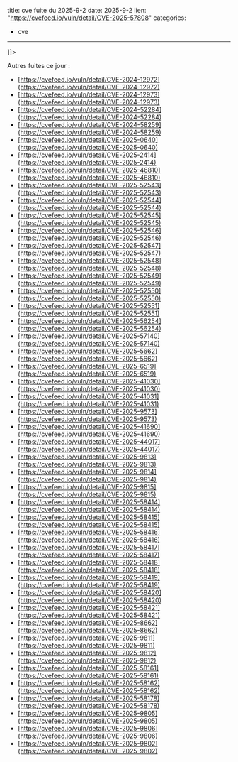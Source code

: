  
title: cve fuite du 2025-9-2
date: 2025-9-2
lien: "https://cvefeed.io/vuln/detail/CVE-2025-57808"
categories:
  - cve
---

]]>


Autres fuites ce jour :
- [https://cvefeed.io/vuln/detail/CVE-2024-12972](https://cvefeed.io/vuln/detail/CVE-2024-12972)
- [https://cvefeed.io/vuln/detail/CVE-2024-12973](https://cvefeed.io/vuln/detail/CVE-2024-12973)
- [https://cvefeed.io/vuln/detail/CVE-2024-52284](https://cvefeed.io/vuln/detail/CVE-2024-52284)
- [https://cvefeed.io/vuln/detail/CVE-2024-58259](https://cvefeed.io/vuln/detail/CVE-2024-58259)
- [https://cvefeed.io/vuln/detail/CVE-2025-0640](https://cvefeed.io/vuln/detail/CVE-2025-0640)
- [https://cvefeed.io/vuln/detail/CVE-2025-2414](https://cvefeed.io/vuln/detail/CVE-2025-2414)
- [https://cvefeed.io/vuln/detail/CVE-2025-46810](https://cvefeed.io/vuln/detail/CVE-2025-46810)
- [https://cvefeed.io/vuln/detail/CVE-2025-52543](https://cvefeed.io/vuln/detail/CVE-2025-52543)
- [https://cvefeed.io/vuln/detail/CVE-2025-52544](https://cvefeed.io/vuln/detail/CVE-2025-52544)
- [https://cvefeed.io/vuln/detail/CVE-2025-52545](https://cvefeed.io/vuln/detail/CVE-2025-52545)
- [https://cvefeed.io/vuln/detail/CVE-2025-52546](https://cvefeed.io/vuln/detail/CVE-2025-52546)
- [https://cvefeed.io/vuln/detail/CVE-2025-52547](https://cvefeed.io/vuln/detail/CVE-2025-52547)
- [https://cvefeed.io/vuln/detail/CVE-2025-52548](https://cvefeed.io/vuln/detail/CVE-2025-52548)
- [https://cvefeed.io/vuln/detail/CVE-2025-52549](https://cvefeed.io/vuln/detail/CVE-2025-52549)
- [https://cvefeed.io/vuln/detail/CVE-2025-52550](https://cvefeed.io/vuln/detail/CVE-2025-52550)
- [https://cvefeed.io/vuln/detail/CVE-2025-52551](https://cvefeed.io/vuln/detail/CVE-2025-52551)
- [https://cvefeed.io/vuln/detail/CVE-2025-56254](https://cvefeed.io/vuln/detail/CVE-2025-56254)
- [https://cvefeed.io/vuln/detail/CVE-2025-57140](https://cvefeed.io/vuln/detail/CVE-2025-57140)
- [https://cvefeed.io/vuln/detail/CVE-2025-5662](https://cvefeed.io/vuln/detail/CVE-2025-5662)
- [https://cvefeed.io/vuln/detail/CVE-2025-6519](https://cvefeed.io/vuln/detail/CVE-2025-6519)
- [https://cvefeed.io/vuln/detail/CVE-2025-41030](https://cvefeed.io/vuln/detail/CVE-2025-41030)
- [https://cvefeed.io/vuln/detail/CVE-2025-41031](https://cvefeed.io/vuln/detail/CVE-2025-41031)
- [https://cvefeed.io/vuln/detail/CVE-2025-9573](https://cvefeed.io/vuln/detail/CVE-2025-9573)
- [https://cvefeed.io/vuln/detail/CVE-2025-41690](https://cvefeed.io/vuln/detail/CVE-2025-41690)
- [https://cvefeed.io/vuln/detail/CVE-2025-44017](https://cvefeed.io/vuln/detail/CVE-2025-44017)
- [https://cvefeed.io/vuln/detail/CVE-2025-9813](https://cvefeed.io/vuln/detail/CVE-2025-9813)
- [https://cvefeed.io/vuln/detail/CVE-2025-9814](https://cvefeed.io/vuln/detail/CVE-2025-9814)
- [https://cvefeed.io/vuln/detail/CVE-2025-9815](https://cvefeed.io/vuln/detail/CVE-2025-9815)
- [https://cvefeed.io/vuln/detail/CVE-2025-58414](https://cvefeed.io/vuln/detail/CVE-2025-58414)
- [https://cvefeed.io/vuln/detail/CVE-2025-58415](https://cvefeed.io/vuln/detail/CVE-2025-58415)
- [https://cvefeed.io/vuln/detail/CVE-2025-58416](https://cvefeed.io/vuln/detail/CVE-2025-58416)
- [https://cvefeed.io/vuln/detail/CVE-2025-58417](https://cvefeed.io/vuln/detail/CVE-2025-58417)
- [https://cvefeed.io/vuln/detail/CVE-2025-58418](https://cvefeed.io/vuln/detail/CVE-2025-58418)
- [https://cvefeed.io/vuln/detail/CVE-2025-58419](https://cvefeed.io/vuln/detail/CVE-2025-58419)
- [https://cvefeed.io/vuln/detail/CVE-2025-58420](https://cvefeed.io/vuln/detail/CVE-2025-58420)
- [https://cvefeed.io/vuln/detail/CVE-2025-58421](https://cvefeed.io/vuln/detail/CVE-2025-58421)
- [https://cvefeed.io/vuln/detail/CVE-2025-8662](https://cvefeed.io/vuln/detail/CVE-2025-8662)
- [https://cvefeed.io/vuln/detail/CVE-2025-9811](https://cvefeed.io/vuln/detail/CVE-2025-9811)
- [https://cvefeed.io/vuln/detail/CVE-2025-9812](https://cvefeed.io/vuln/detail/CVE-2025-9812)
- [https://cvefeed.io/vuln/detail/CVE-2025-58161](https://cvefeed.io/vuln/detail/CVE-2025-58161)
- [https://cvefeed.io/vuln/detail/CVE-2025-58162](https://cvefeed.io/vuln/detail/CVE-2025-58162)
- [https://cvefeed.io/vuln/detail/CVE-2025-58178](https://cvefeed.io/vuln/detail/CVE-2025-58178)
- [https://cvefeed.io/vuln/detail/CVE-2025-9805](https://cvefeed.io/vuln/detail/CVE-2025-9805)
- [https://cvefeed.io/vuln/detail/CVE-2025-9806](https://cvefeed.io/vuln/detail/CVE-2025-9806)
- [https://cvefeed.io/vuln/detail/CVE-2025-9802](https://cvefeed.io/vuln/detail/CVE-2025-9802)
